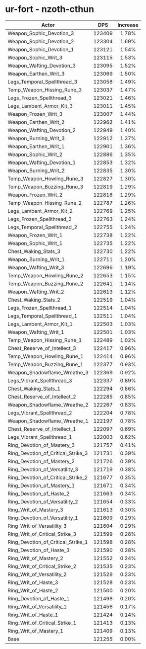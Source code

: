 # ur-fort - nzoth-cthun
| Actor | DPS | Increase |
|---|:---:|:---:|
|Weapon_Sophic_Devotion_3|123409|1.78%|
|Weapon_Sophic_Devotion_2|123304|1.69%|
|Weapon_Sophic_Devotion_1|123121|1.54%|
|Weapon_Sophic_Writ_3|123115|1.53%|
|Weapon_Wafting_Devotion_3|123095|1.52%|
|Weapon_Earthen_Writ_3|123069|1.50%|
|Legs_Temporal_Spellthread_3|123058|1.49%|
|Temp_Weapon_Hissing_Rune_3|123037|1.47%|
|Legs_Frozen_Spellthread_3|123021|1.46%|
|Legs_Lambent_Armor_Kit_3|123011|1.45%|
|Weapon_Frozen_Writ_3|123007|1.44%|
|Weapon_Earthen_Writ_2|122962|1.41%|
|Weapon_Wafting_Devotion_2|122949|1.40%|
|Weapon_Burning_Writ_3|122912|1.37%|
|Weapon_Earthen_Writ_1|122901|1.36%|
|Weapon_Sophic_Writ_2|122886|1.35%|
|Weapon_Wafting_Devotion_1|122853|1.32%|
|Weapon_Burning_Writ_2|122835|1.30%|
|Temp_Weapon_Howling_Rune_3|122827|1.30%|
|Temp_Weapon_Buzzing_Rune_3|122819|1.29%|
|Weapon_Frozen_Writ_2|122818|1.29%|
|Temp_Weapon_Hissing_Rune_2|122787|1.26%|
|Legs_Lambent_Armor_Kit_2|122769|1.25%|
|Legs_Frozen_Spellthread_2|122763|1.24%|
|Legs_Temporal_Spellthread_2|122755|1.24%|
|Weapon_Frozen_Writ_1|122738|1.22%|
|Weapon_Sophic_Writ_1|122735|1.22%|
|Chest_Waking_Stats_3|122730|1.22%|
|Weapon_Burning_Writ_1|122711|1.20%|
|Weapon_Wafting_Writ_3|122696|1.19%|
|Temp_Weapon_Howling_Rune_2|122653|1.15%|
|Temp_Weapon_Buzzing_Rune_2|122641|1.14%|
|Weapon_Wafting_Writ_2|122613|1.12%|
|Chest_Waking_Stats_2|122519|1.04%|
|Legs_Frozen_Spellthread_1|122514|1.04%|
|Legs_Temporal_Spellthread_1|122511|1.04%|
|Legs_Lambent_Armor_Kit_1|122503|1.03%|
|Weapon_Wafting_Writ_1|122501|1.03%|
|Temp_Weapon_Hissing_Rune_1|122489|1.02%|
|Chest_Reserve_of_Intellect_3|122417|0.96%|
|Temp_Weapon_Howling_Rune_1|122414|0.96%|
|Temp_Weapon_Buzzing_Rune_1|122377|0.93%|
|Weapon_Shadowflame_Wreathe_3|122369|0.92%|
|Legs_Vibrant_Spellthread_3|122337|0.89%|
|Chest_Waking_Stats_1|122294|0.86%|
|Chest_Reserve_of_Intellect_2|122285|0.85%|
|Weapon_Shadowflame_Wreathe_2|122267|0.83%|
|Legs_Vibrant_Spellthread_2|122204|0.78%|
|Weapon_Shadowflame_Wreathe_1|122197|0.78%|
|Chest_Reserve_of_Intellect_1|122097|0.69%|
|Legs_Vibrant_Spellthread_1|122003|0.62%|
|Ring_Devotion_of_Mastery_3|121757|0.41%|
|Ring_Devotion_of_Critical_Strike_3|121731|0.39%|
|Ring_Devotion_of_Mastery_2|121726|0.39%|
|Ring_Devotion_of_Versatility_3|121719|0.38%|
|Ring_Devotion_of_Critical_Strike_2|121677|0.35%|
|Ring_Devotion_of_Mastery_1|121671|0.34%|
|Ring_Devotion_of_Haste_2|121663|0.34%|
|Ring_Devotion_of_Versatility_2|121654|0.33%|
|Ring_Writ_of_Mastery_3|121613|0.30%|
|Ring_Devotion_of_Versatility_1|121609|0.29%|
|Ring_Writ_of_Versatility_3|121604|0.29%|
|Ring_Writ_of_Critical_Strike_3|121599|0.28%|
|Ring_Devotion_of_Critical_Strike_1|121598|0.28%|
|Ring_Devotion_of_Haste_3|121590|0.28%|
|Ring_Writ_of_Mastery_2|121552|0.24%|
|Ring_Writ_of_Critical_Strike_2|121535|0.23%|
|Ring_Writ_of_Versatility_2|121529|0.23%|
|Ring_Writ_of_Haste_3|121528|0.23%|
|Ring_Writ_of_Haste_2|121500|0.20%|
|Ring_Devotion_of_Haste_1|121498|0.20%|
|Ring_Writ_of_Versatility_1|121456|0.17%|
|Ring_Writ_of_Haste_1|121424|0.14%|
|Ring_Writ_of_Critical_Strike_1|121413|0.13%|
|Ring_Writ_of_Mastery_1|121409|0.13%|
|Base|121255|0.00%|
